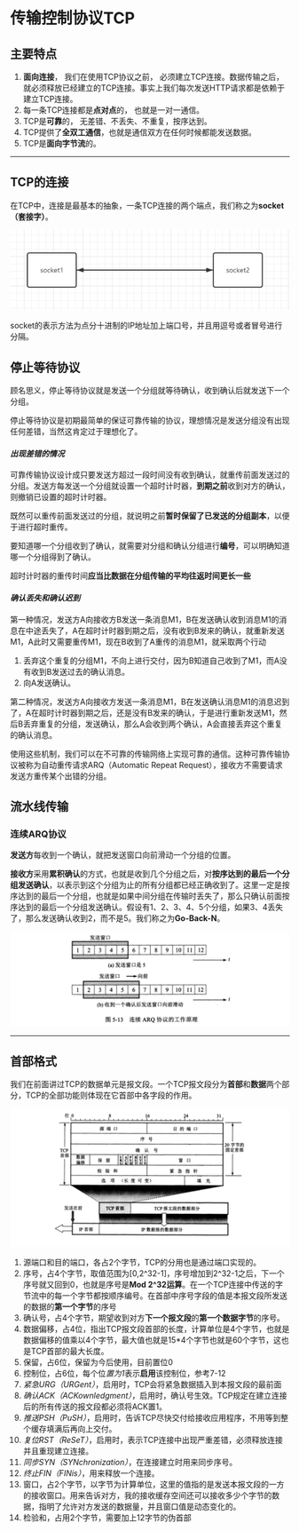 # 传输控制协议TCP

## 主要特点
1. **面向连接**， 我们在使用TCP协议之前， 必须建立TCP连接。数据传输之后， 就必须释放已经建立的TCP连接。事实上我们每次发送HTTP请求都是依赖于建立TCP连接。
2. 每一条TCP连接都是**点对点**的， 也就是一对一通信。
3. TCP是**可靠**的， 无差错、不丢失、不重复，按序达到。
4. TCP提供了**全双工通信**，也就是通信双方在任何时候都能发送数据。
5. TCP是**面向字节流**的。
   
<hr />

## TCP的连接
在TCP中，连接是最基本的抽象，一条TCP连接的两个端点，我们称之为**socket（套接字）**。

![](../../images/2020-08-07-10-53-08.png)

socket的表示方法为点分十进制的IP地址加上端口号，并且用逗号或者冒号进行分隔。

## 停止等待协议
顾名思义，停止等待协议就是发送一个分组就等待确认，收到确认后就发送下一个分组。

停止等待协议是初期最简单的保证可靠传输的协议，理想情况是发送分组没有出现任何差错，当然这肯定过于理想化了。

#### *出现差错的情况*

可靠传输协议设计成只要发送方超过一段时间没有收到确认，就重传前面发送过的分组。发送方每发送一个分组就设置一个超时计时器，**到期之前**收到对方的确认，则撤销已设置的超时计时器。

既然可以重传前面发送过的分组，就说明之前**暂时保留了已发送的分组副本**，以便于进行超时重传。

要知道哪一个分组收到了确认，就需要对分组和确认分组进行**编号**，可以明确知道哪一个分组得到了确认。

超时计时器的重传时间**应当比数据在分组传输的平均往返时间更长一些**

#### *确认丢失和确认迟到*

第一种情况，发送方A向接收方B发送一条消息M1，B在发送确认收到消息M1的消息在中途丢失了，A在超时计时器到期之后，没有收到B发来的确认，就重新发送M1，A此时又需要重传M1，现在B收到了A重传的消息M1，就采取两个行动
1. 丢弃这个重复的分组M1，不向上进行交付，因为B知道自己收到了M1，而A没有收到B发送过去的确认消息。
2. 向A发送确认。

第二种情况，发送方A向接收方发送一条消息M1，B在发送确认消息M1的消息迟到了，A在超时计时器到期之后，还是没有B发来的确认，于是进行重新发送M1，然后B丢弃重复的分组，发送确认，那么A会收到两个确认，A会直接丢弃这个重复的确认消息。

使用这些机制，我们可以在不可靠的传输网络上实现可靠的通信。这种可靠传输协议被称为自动重传请求ARQ（Automatic Repeat Request），接收方不需要请求发送方重传某个出错的分组。


## 流水线传输
### 连续ARQ协议
**发送方**每收到一个确认，就把发送窗口向前滑动一个分组的位置。

**接收方**采用**累积确认**的方式，也就是收到几个分组之后，对**按序达到的最后一个分组发送确认**，以表示到这个分组为止的所有分组都已经正确收到了。这里一定是按序达到的最后一个分组，也就是如果中间分组在传输时丢失了，那么只确认前面按序达到的最后一个分组发送确认。假设有1、2、3、4、5个分组，如果3、4丢失了，那么发送确认收到2，而不是5。我们称之为**Go-Back-N**。

![](../../images/2020-08-07-16-23-27.png)

<hr />

## 首部格式
我们在前面讲过TCP的数据单元是报文段。一个TCP报文段分为**首部**和**数据**两个部分，TCP的全部功能则体现在它首部中各字段的作用。

![](../../images/2020-08-07-16-55-00.png)

1. 源端口和目的端口，各占2个字节，TCP的分用也是通过端口实现的。
2. 序号，占4个字节，取值范围为[0,2^32-1]，序号增加到2^32-1之后，下一个序号就又回到0，也就是序号是**Mod 2^32运算**。在一个TCP连接中传送的字节流中的每一个字节都按顺序编号。在首部中序号字段的值是本报文段所发送的数据的**第一个字节**的序号
3. 确认号，占4个字节，期望收到对方**下一个报文段**的**第一个数据字节**的序号。
4. 数据偏移，占4位，指出TCP报文段首部的长度，计算单位是4个字节，也就是数据偏移的值乘以4个字节，最大值也就是15*4个字节也就是60个字节，这也是TCP首部的最大长度。
5. 保留，占6位，保留为今后使用，目前置位0
6. 控制位，占6位，每个位*置为1*表示**启用**该控制位，参考7-12
7. *紧急URG（URGent）*，启用时，TCP会将紧急数据插入到本报文段的最前面
8. *确认ACK（ACKownledgment）*，启用时，确认号生效。TCP规定在建立连接后的所有传送的报文段都必须将ACK置1。
9. *推送PSH（PuSH）*，启用时，告诉TCP尽快交付给接收应用程序，不用等到整个缓存填满后再向上交付。
10. *复位RST（ReSeT）*，启用时，表示TCP连接中出现严重差错，必须释放连接并且重现建立连接。
11. *同步SYN（SYNchronization）*，在连接建立时用来同步序号。
12. *终止FIN（FINis）*，用来释放一个连接。
13. 窗口，占2个字节，以字节为计算单位，这里的值指的是发送本报文段的一方的接收窗口。用来告诉对方，我的接收缓存空间还可以接收多少个字节的数据，指明了允许对方发送的数据量，并且窗口值是动态变化的。
14. 检验和，占用2个字节，需要加上12字节的伪首部


